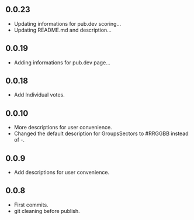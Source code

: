 ## 0.0.23

* Updating informations for pub.dev scoring...
* Updating README.md and description...

## 0.0.19

* Adding informations for pub.dev page...

## 0.0.18

* Add Individual votes.

## 0.0.10

* More descriptions for user convenience.
* Changed the default description for GroupsSectors to #RRGGBB instead of -.

## 0.0.9

* Add descriptions for user convenience.

## 0.0.8

* First commits.
* git cleaning before publish.
